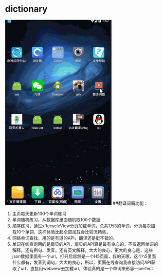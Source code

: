 # dictionary
![这里写图片描述](img/c.gif)
##翻译词霸功能： 
 1. 主页每天更新100个单词练习 
 2. 单词随机练习，从数据库里面随机取100个数据 
 3. 顺序练习，通过xRecycleView分页加载单词，总共1万3的单词，分页每次加载10个单词，这样体验比起全部加载会比较流畅些。 
 4. 网络单词查找，用的是有道的API，翻译还是挺不错的。 
 5. 单词在线查询用的是扇贝的API，扇贝的API算是最有良心的，不仅返回单词的解释，还有例句、发音，还有英文解释，大大的良心，更大的良心是，这些json数据里面有一个url，打开后居然是一个H5页面，我的天哪，这个h5里面什么都有，发音到词句，大大的良心，所以，页面在线查询我直接访问API获取了url，直接用webview去加载url，体验真的是一个单词来形容—perfect

